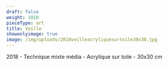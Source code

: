 ```yaml
---
draft: false
weight: 1010
pieceType: art
title: Veille
showonlyimage: true
image: /img/uploads/2018veilleacryliquesurtoile30x30.jpg
---
```

2018 - Technique mixte média - Acrylique sur toile - 30x30 cm